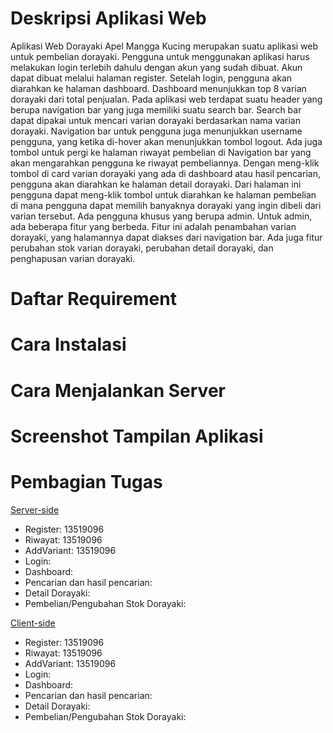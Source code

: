 # Deskripsi Aplikasi Web
Aplikasi Web Dorayaki Apel Mangga Kucing merupakan suatu aplikasi web untuk pembelian dorayaki. Pengguna untuk menggunakan aplikasi harus melakukan login terlebih dahulu dengan akun yang sudah dibuat. Akun dapat dibuat melalui halaman register. Setelah login, pengguna akan diarahkan ke halaman dashboard. Dashboard menunjukkan top 8 varian dorayaki dari total penjualan. Pada aplikasi web terdapat suatu header yang berupa navigation bar yang juga memiliki suatu search bar. Search bar dapat dipakai untuk mencari varian dorayaki berdasarkan nama varian dorayaki. Navigation bar untuk pengguna juga menunjukkan username pengguna, yang ketika di-hover akan menunjukkan tombol logout. Ada juga tombol untuk pergi ke halaman riwayat pembelian di Navigation bar yang akan mengarahkan pengguna ke riwayat pembeliannya. Dengan meng-klik tombol di card varian dorayaki yang ada di dashboard atau hasil pencarian, pengguna akan diarahkan ke halaman detail dorayaki. Dari halaman ini pengguna dapat meng-klik tombol untuk diarahkan ke halaman pembelian di mana pengguna dapat memilih banyaknya dorayaki yang ingin dibeli dari varian tersebut. Ada pengguna khusus yang berupa admin. Untuk admin, ada beberapa fitur yang berbeda. Fitur ini adalah penambahan varian dorayaki, yang halamannya dapat diakses dari navigation bar. Ada juga fitur perubahan stok varian dorayaki, perubahan detail dorayaki, dan penghapusan varian dorayaki.


# Daftar Requirement


# Cara Instalasi


# Cara Menjalankan Server


# Screenshot Tampilan Aplikasi


# Pembagian Tugas
<ins>Server-side</ins>
- Register: 13519096
- Riwayat: 13519096
- AddVariant: 13519096
- Login: 
- Dashboard: 
- Pencarian dan hasil pencarian:
- Detail Dorayaki: 
- Pembelian/Pengubahan Stok Dorayaki: 

<ins>Client-side</ins>
- Register: 13519096
- Riwayat: 13519096
- AddVariant: 13519096
- Login: 
- Dashboard: 
- Pencarian dan hasil pencarian:
- Detail Dorayaki: 
- Pembelian/Pengubahan Stok Dorayaki: 
